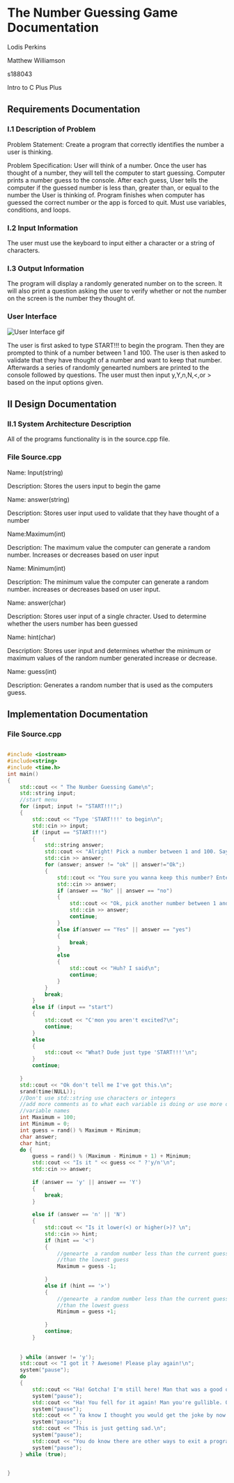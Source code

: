 # The Number Guessing Game Documentation

Lodis Perkins

Matthew Williamson

s188043

Intro to C Plus Plus

## Requirements Documentation

### I.1 Description of Problem

 Problem Statement: Create a program that correctly identifies the number a user is thinking.

 Problem Specification:  User will think of a number. Once the user has thought of a number, they will tell the computer to start guessing. Computer prints a number guess to the console. After each guess, User tells the computer if the guessed number is less than, greater than, or equal to the number the User is thinking of. Program finishes when computer has guessed the correct number or the app is forced to quit. Must use variables, conditions, and loops. 

### I.2 Input Information

 The user must use the keyboard to input either a character or a string of characters.

### I.3 Output Information

 The program will display a randomly generated number on to the screen. It will also print a question asking the user to verify whether or not the number on the screen is the number they thought of.

### User Interface

![User Interface gif](https://media.giphy.com/media/5UGV3nLCiO9xMEQmCC/giphy.gif)

The user is first asked to type START!!! to begin the program. Then they are prompted to think of a number between 1 and 100. The user is then asked to validate that they have thought of a number and want to keep that number. Afterwards a series of randomly genearted numbers are printed to the console followed by questions. The user must then input y,Y,n,N,<,or > based on the input options given.

## II Design Documentation

### II.1 System Architecture Description

All of the programs functionality is in the source.cpp file.

### File Source.cpp

Name: Input(string)

Description: Stores the users input to begin the game

Name: answer(string)

Description: Stores user input used to validate that they have thought of a number

Name:Maximum(int)

Description: The maximum value the computer can generate a random number. Increases or decreases based on user input

Name: Minimum(int)

Description: The minimum value the computer can generate a random number. increases or decreases based on user input.

Name: answer(char)

Description: Stores user input of a single chracter. Used to determine whether the users number has been guessed

Name: hint(char)

Description: Stores user input and determines whether the minimum or maximum values of the random number generated increase or decrease.

Name: guess(int)

Description: Generates a random number that is used as the computers guess.

## Implementation Documentation

### File Source.cpp

```c++

#include <iostream>
#include<string>
#include <time.h>
int main()
{
	std::cout << " The Number Guessing Game\n";
	std::string input;
	//start menu
	for (input; input != "START!!!";)
	{
		std::cout << "Type 'START!!!' to begin\n";
		std::cin >> input;
		if (input == "START!!!")
		{
			std::string answer;
			std::cout << "Alright! Pick a number between 1 and 100. Say 'ok' when you've got it.\n";
			std::cin >> answer;
			for (answer; answer != "ok" || answer!="Ok";)
			{
				std::cout << "You sure you wanna keep this number? Enter 'Yes' or 'No'\n";
				std::cin >> answer;
				if (answer == "No" || answer == "no")
				{
					std::cout << "Ok, pick another number between 1 and 100. Say 'ok' when you've got it.\n";
					std::cin >> answer;
					continue;
				}
				else if(answer == "Yes" || answer == "yes")
				{
					break;
				}
				else
				{
					std::cout << "Huh? I said\n";
					continue;
				}
			}
			break;
		}
		else if (input == "start")
		{
			std::cout << "C'mon you aren't excited?\n";
			continue;
		}
		else
		{
			std::cout << "What? Dude just type 'START!!!'\n";
		}
		continue;
		
	}
	std::cout << "Ok don't tell me I've got this.\n";
	srand(time(NULL));
	//Don't use std::string use characters or integers
	//add more comments as to what each variable is doing or use more descriptive
	//variable names
	int Maximum = 100;
	int Minimum = 0;
	int guess = rand() % Maximum + Minimum;
	char answer;
	char hint;
	do {
		guess = rand() % (Maximum - Minimum + 1) + Minimum;
		std::cout << "Is it " << guess << " ?'y/n'\n";
		std::cin >> answer;
		
		if (answer == 'y' || answer == 'Y')
		{
			break;
		}
		
		else if (answer == 'n' || 'N')
		{
			std::cout << "Is it lower(<) or higher(>)? \n";
			std::cin >> hint;
			if (hint == '<')
			{
				//genearte  a random number less than the current guess but larger
				//than the lowest guess
				Maximum = guess -1;
				
			}
			else if (hint == '>')
			{
				//genearte  a random number less than the current guess but larger
				//than the lowest guess
				Minimum = guess +1;
				
			}
			continue;
		}
		
		
	} while (answer != 'y');
	std::cout << "I got it ? Awesome! Please play again!\n";
	system("pause");
	do
	{
		std::cout << "Ha! Gotcha! I'm still here! Man that was a good one. Ok bye now\n";
		system("pause");
		std::cout << "Ha! You fell for it again! Man you're gullible. Ok that's it for real this time.\n";
		system("pause");
		std::cout << " Ya know I thought you would get the joke by now....\n";
		system("pause");
		std::cout << "This is just getting sad.\n";
		system("pause");
		std::cout << "You do know there are other ways to exit a program right?\n";
		system("pause");
	} while (true);


}
```